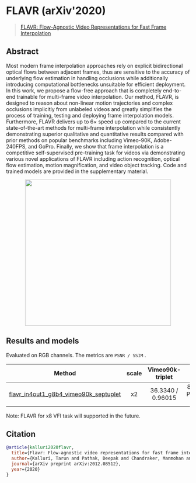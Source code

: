 # FLAVR (arXiv'2020)

> [FLAVR: Flow-Agnostic Video Representations for Fast Frame Interpolation](https://arxiv.org/pdf/2012.08512.pdf)

<!-- [ALGORITHM] -->

## Abstract

<!-- [ABSTRACT] -->

Most modern frame interpolation approaches rely on explicit bidirectional optical flows between adjacent frames, thus are sensitive to the accuracy of underlying flow estimation in handling occlusions while additionally introducing computational bottlenecks unsuitable for efficient deployment. In this work, we propose a flow-free approach that is completely end-to-end trainable for multi-frame video interpolation. Our method, FLAVR, is designed to reason about non-linear motion trajectories and complex occlusions implicitly from unlabeled videos and greatly simplifies the process of training, testing and deploying frame interpolation models. Furthermore, FLAVR delivers up to 6× speed up compared to the current state-of-the-art methods for multi-frame interpolation while consistently demonstrating superior qualitative and quantitative results compared with prior methods on popular benchmarks including Vimeo-90K, Adobe-240FPS, and GoPro. Finally, we show that frame interpolation is a competitive self-supervised pre-training task for videos via demonstrating various novel applications of FLAVR including action recognition, optical flow estimation, motion magnification, and video object tracking. Code and trained models are provided in the supplementary material.

<!-- [IMAGE] -->

<div align=center >
 <img src="https://user-images.githubusercontent.com/56712176/169070212-52acdcea-d732-4441-9983-276e2e40b195.png" width="400"/>
</div >

## Results and models

Evaluated on RGB channels.
The metrics are `PSNR / SSIM` .

|                                              Method                                              | scale | Vimeo90k-triplet  |      GPU Info       |                                                                                                                                       Download                                                                                                                                        |
| :----------------------------------------------------------------------------------------------: | :---: | :---------------: | :-----------------: | :-----------------------------------------------------------------------------------------------------------------------------------------------------------------------------------------------------------------------------------------------------------------------------------: |
| [flavr_in4out1_g8b4_vimeo90k_septuplet](/configs/flavr/flavr_in4out1_8xb4_vimeo90k-septuplet.py) |  x2   | 36.3340 / 0.96015 | 8 (Tesla PG503-216) | [model](https://download.openmmlab.com/mmediting/video_interpolators/flavr/flavr_in4out1_g8b4_vimeo90k_septuplet_20220509-c2468995.pth) \| [log](https://download.openmmlab.com/mmediting/video_interpolators/flavr/flavr_in4out1_g8b4_vimeo90k_septuplet_20220509-c2468995.log.json) |

Note: FLAVR for x8 VFI task will supported in the future.

## Citation

```bibtex
@article{kalluri2020flavr,
  title={Flavr: Flow-agnostic video representations for fast frame interpolation},
  author={Kalluri, Tarun and Pathak, Deepak and Chandraker, Manmohan and Tran, Du},
  journal={arXiv preprint arXiv:2012.08512},
  year={2020}
}
```
